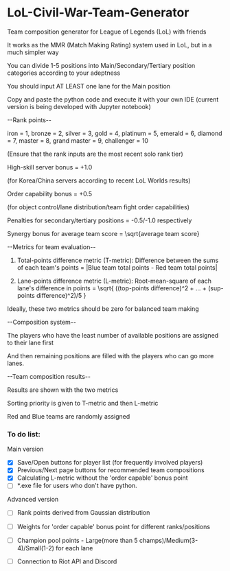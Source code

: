 # LoL-Civil-War-Team-Generator
Team composition generator for League of Legends (LoL) with friends

It works as the MMR (Match Making Rating) system used in LoL, but in a much simpler way

You can divide 1-5 positions into Main/Secondary/Tertiary position categories according to your adeptness

You should input AT LEAST one lane for the Main position

Copy and paste the python code and execute it with your own IDE (current version is being developed with Jupyter notebook)



--Rank points--

iron = 1,
bronze = 2,
silver = 3,
gold = 4,
platinum = 5,
emerald = 6,
diamond = 7,
master = 8,
grand master = 9,
challenger = 10

(Ensure that the rank inputs are the most recent solo rank tier)

High-skill server bonus = +1.0

(for Korea/China servers according to recent LoL Worlds results)

Order capability bonus = +0.5

(for object control/lane distribution/team fight order capabilities)

Penalties for secondary/tertiary positions = -0.5/-1.0 respectively

Synergy bonus for average team score = \sqrt{average team score}



--Metrics for team evaluation--

1. Total-points difference metric (T-metric):
Difference between the sums of each team's points = |Blue team total points - Red team total points|

2. Lane-points difference metric (L-metric):
Root-mean-square of each lane's difference in points = \sqrt{ ((top-points difference)^2 + ... + (sup-points difference)^2)/5 }

Ideally, these two metrics should be zero for balanced team making



--Composition system--

The players who have the least number of available positions are assigned to their lane first

And then remaining positions are filled with the players who can go more lanes.



--Team composition results--

Results are shown with the two metrics

Sorting priority is given to T-metric and then L-metric

Red and Blue teams are randomly assigned



### To do list:
Main version
- [x] Save/Open buttons for player list (for frequently involved players)
- [x] Previous/Next page buttons for recommended team compositions
- [x] Calculating L-metric without the 'order capable' bonus point
- [ ] *.exe file for users who don't have python.

Advanced version
- [ ] Rank points derived from Gaussian distribution
- [ ] Weights for 'order capable' bonus point for different ranks/positions
- [ ] Champion pool points - Large(more than 5 champs)/Medium(3-4)/Small(1-2) for each lane
- [ ] Connection to Riot API and Discord

